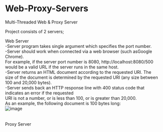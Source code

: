 # Web-Proxy-Servers
 Multi-Threaded Web &amp; Proxy Server

Project consists of 2 servers;

Web Server<br/>
  -Server program takes single argument which specifies the port number.<br/>
  -Server should work when connected via a web browser (such asGoogle Chrome).<br/>
    For example, if the server port number is 8080, http://localhost:8080/500
    would be a valid URL if the server runs in the same host.<br/>
  -Server returns an HTML document according to the requested URI. The size of
    the document is determined by the requested URI (any size between 100 and 20,000 bytes).<br/>
  -Server sends back an HTTP response line with 400 status code that indicates an error if the requested<br/>
    URI is not a number, or is less than 100, or is greater than 20,000.<br/>
    As an example, the following document is 100 bytes long:<br/>
![image](https://user-images.githubusercontent.com/37842979/109806359-aba8a800-7c35-11eb-8649-889755fcbcf8.png)<br/><br/><br/>
Proxy Server<br/>


